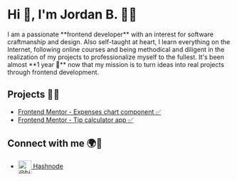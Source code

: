 <h1 align="left">Hi 👋, I'm Jordan B. 🐱‍💻</h1>
I am a passionate **frontend developer** with an interest for software craftmanship and design. Also self-taught at heart, I learn everything on the Internet, following online courses and being methodical and diligent in the realization of my projects to professionalize myself to the fullest. It's been almost **1 year 🎂** now that my mission is to turn ideas into real projects through frontend development. 
<div>
  <h2 align="left">Projects 🚧💜</h2>
  <ul>
    <li>
      <a href="https://fm-expenses-chart-component.netlify.app/" target="blank">
        Frontend Mentor - Expenses chart component ✅
      </a>
    </li>
    <li>
      <a href="https://fm-calculator-tip.netlify.app/" target="blank">
        Frontend Mentor - Tip calculator app ✅
      </a>
    </li>
  </ul>
</div>

<div>
<h2 align="left">Connect with me 🌍🤝</h2>
  <ul>
    <li>
      <a href="https://hashnode.com/@bjordandev" target="blank">
        <img align="center" src="https://raw.githubusercontent.com/rahuldkjain/github-profile-readme-generator/master/src/images/icons/Social/hashnode.svg" alt="@bjordandev" height="30" width="30" />
        Hashnode
      </a>
    </li>
  </ul>
</div>
